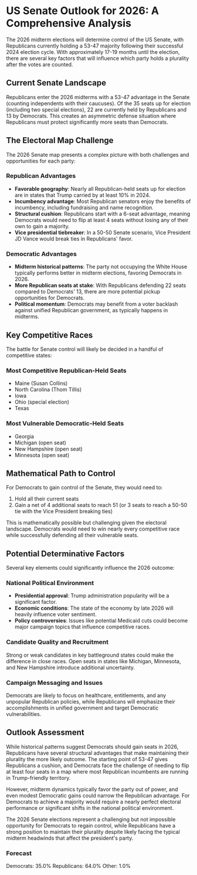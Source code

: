 # US Senate Outlook for 2026: A Comprehensive Analysis

The 2026 midterm elections will determine control of the US Senate, with Republicans currently holding a 53-47 majority following their successful 2024 election cycle. With approximately 17-19 months until the election, there are several key factors that will influence which party holds a plurality after the votes are counted.

## Current Senate Landscape

Republicans enter the 2026 midterms with a 53-47 advantage in the Senate (counting independents with their caucuses). Of the 35 seats up for election (including two special elections), 22 are currently held by Republicans and 13 by Democrats. This creates an asymmetric defense situation where Republicans must protect significantly more seats than Democrats.

## The Electoral Map Challenge

The 2026 Senate map presents a complex picture with both challenges and opportunities for each party:

### Republican Advantages
- **Favorable geography**: Nearly all Republican-held seats up for election are in states that Trump carried by at least 10% in 2024.
- **Incumbency advantage**: Most Republican senators enjoy the benefits of incumbency, including fundraising and name recognition.
- **Structural cushion**: Republicans start with a 6-seat advantage, meaning Democrats would need to flip at least 4 seats without losing any of their own to gain a majority.
- **Vice presidential tiebreaker**: In a 50-50 Senate scenario, Vice President JD Vance would break ties in Republicans' favor.

### Democratic Advantages
- **Midterm historical patterns**: The party not occupying the White House typically performs better in midterm elections, favoring Democrats in 2026.
- **More Republican seats at stake**: With Republicans defending 22 seats compared to Democrats' 13, there are more potential pickup opportunities for Democrats.
- **Political momentum**: Democrats may benefit from a voter backlash against unified Republican government, as typically happens in midterms.

## Key Competitive Races

The battle for Senate control will likely be decided in a handful of competitive states:

### Most Competitive Republican-Held Seats
- Maine (Susan Collins)
- North Carolina (Thom Tillis)
- Iowa
- Ohio (special election)
- Texas

### Most Vulnerable Democratic-Held Seats
- Georgia
- Michigan (open seat)
- New Hampshire (open seat)
- Minnesota (open seat)

## Mathematical Path to Control

For Democrats to gain control of the Senate, they would need to:
1. Hold all their current seats
2. Gain a net of 4 additional seats to reach 51 (or 3 seats to reach a 50-50 tie with the Vice President breaking ties)

This is mathematically possible but challenging given the electoral landscape. Democrats would need to win nearly every competitive race while successfully defending all their vulnerable seats.

## Potential Determinative Factors

Several key elements could significantly influence the 2026 outcome:

### National Political Environment
- **Presidential approval**: Trump administration popularity will be a significant factor.
- **Economic conditions**: The state of the economy by late 2026 will heavily influence voter sentiment.
- **Policy controversies**: Issues like potential Medicaid cuts could become major campaign topics that influence competitive races.

### Candidate Quality and Recruitment
Strong or weak candidates in key battleground states could make the difference in close races. Open seats in states like Michigan, Minnesota, and New Hampshire introduce additional uncertainty.

### Campaign Messaging and Issues
Democrats are likely to focus on healthcare, entitlements, and any unpopular Republican policies, while Republicans will emphasize their accomplishments in unified government and target Democratic vulnerabilities.

## Outlook Assessment

While historical patterns suggest Democrats should gain seats in 2026, Republicans have several structural advantages that make maintaining their plurality the more likely outcome. The starting point of 53-47 gives Republicans a cushion, and Democrats face the challenge of needing to flip at least four seats in a map where most Republican incumbents are running in Trump-friendly territory.

However, midterm dynamics typically favor the party out of power, and even modest Democratic gains could narrow the Republican advantage. For Democrats to achieve a majority would require a nearly perfect electoral performance or significant shifts in the national political environment.

The 2026 Senate elections represent a challenging but not impossible opportunity for Democrats to regain control, while Republicans have a strong position to maintain their plurality despite likely facing the typical midterm headwinds that affect the president's party.

### Forecast

Democrats: 35.0%
Republicans: 64.0%
Other: 1.0%